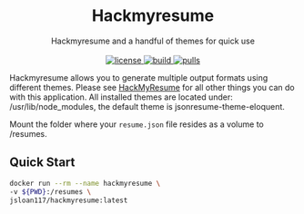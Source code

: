 <h1 align="center">
  Hackmyresume
</h1>

<p align="center">
  Hackmyresume and a handful of themes for quick use
  <br/><br/>

  <a href="https://github.com/jsloan117/docker-hackmyresume/blob/master/LICENSE/">
    <img alt="license" src="https://img.shields.io/badge/License-GPLv3-blue.svg" />
  </a>
  <a href="https://travis-ci.com/jsloan117/docker-hackmyresume">
    <img alt="build" src="https://travis-ci.com/jsloan117/docker-hackmyresume.svg?branch=master" />
  </a>
  <a href="https://hub.docker.com/r/jsloan117/hackmyresume/">
    <img alt="pulls" src="https://img.shields.io/docker/pulls/jsloan117/hackmyresume.svg" />
  </a>
</p>

Hackmyresume allows you to generate multiple output formats using different themes. Please see [HackMyResume](https://github.com/hacksalot/HackMyResume) for all other things you can do with this application. All installed themes are located under: /usr/lib/node_modules, the default theme is jsonresume-theme-eloquent.

Mount the folder where your `resume.json` file resides as a volume to /resumes.

## Quick Start

```bash
docker run --rm --name hackmyresume \
-v ${PWD}:/resumes \
jsloan117/hackmyresume:latest
```
